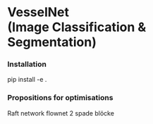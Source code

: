 # VesselNet <br /> (Image Classification & Segmentation)

### Installation
pip install -e .

### Propositions for optimisations

Raft network
flownet 2 
spade blöcke